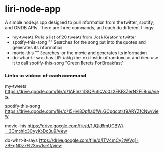 # liri-node-app

A simple node.js app designed to pull information from the twitter, spotify, and OMDB APIs.
There are three commands, and each do different things:
* my-tweets Pulls a list of 20 tweets from Josh Keaton's twitter
* spotify-this-song "<insert song here>" Searches for the song put into the quotes and generates its information
* movie-this "<name of movie>" Searches for the movie and generates its information
* do-what-it-says has LIRI takig the text inside of random.txt and then use it to call spotify-this-song "Green Berets For Breakfast"

### Links to videos of each command

my-tweets
https://drive.google.com/file/d/1AEIezh1SQPuhQVo0z2EKF3ZerN2F08ux/view

spotify-this-song
https://drive.google.com/file/d/15Hyl8Opfla0fWLGCpqcbt4f9ARYZfCNw/view

movie-this
https://drive.google.com/file/d/1JQid6mUCBWi-__3CmqhIc3CyyKoDc3u9/view

do-what-it-says
https://drive.google.com/file/d/1TV4mCy3tWVg1-zBEgNOz7Fl23ow1se1f/view